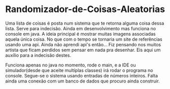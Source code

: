 # Randomizador-de-Coisas-Aleatorias
Uma lista de coisas é posta num sistema que te retorna alguma coisa dessa lista. Serve para indecisão. Ainda em desenvolvimento mas funciona no console em java.
A ideia principal é mostrar muitas imagens associadas aquela única coisa. No que com o tempo se tornaria um site de referências usando uma api. Ainda não aprendi api's então...
Fiz pensando nos muitos artista que ficam perdidos sem pensar em nada pra desenhar. Eis aqui um auxílio para a indecisão destes.

Funciona apenas no java no momento, rode o main, e a IDE ou simulador(desde que aceite multíplas classes) irá rodar o programa no console. Segue-se o sistema usando entradas de números inteiros.
Falta ainda uma conexão com um banco de dados que procuro ainda construir.
